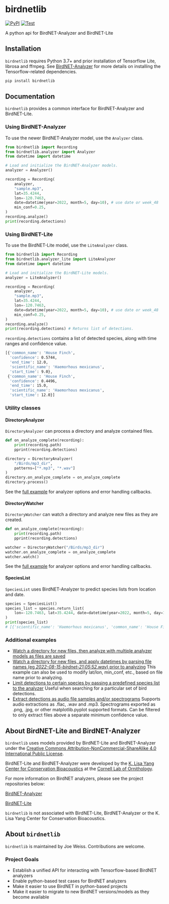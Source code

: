 # birdnetlib

[![PyPI](https://img.shields.io/pypi/v/birdnetlib.svg)](https://pypi.org/project/birdnetlib/)
[![Test](https://github.com/joeweiss/birdnetlib/actions/workflows/test.yml/badge.svg)](https://github.com/joeweiss/birdnetlib/actions/workflows/test.yml)

A python api for BirdNET-Analyzer and BirdNET-Lite

## Installation

`birdnetlib` requires Python 3.7+ and prior installation of Tensorflow Lite, librosa and ffmpeg. See [BirdNET-Analyzer](https://github.com/kahst/BirdNET-Analyzer#setup-ubuntu) for more details on installing the Tensorflow-related dependencies.

```bash
pip install birdnetlib
```

## Documentation

`birdnetlib` provides a common interface for BirdNET-Analyzer and BirdNET-Lite.

### Using BirdNET-Analyzer

To use the newer BirdNET-Analyzer model, use the `Analyzer` class.

```python
from birdnetlib import Recording
from birdnetlib.analyzer import Analyzer
from datetime import datetime

# Load and initialize the BirdNET-Analyzer models.
analyzer = Analyzer()

recording = Recording(
    analyzer,
    "sample.mp3",
    lat=35.4244,
    lon=-120.7463,
    date=datetime(year=2022, month=5, day=10), # use date or week_48
    min_conf=0.25,
)
recording.analyze()
print(recording.detections)
```

### Using BirdNET-Lite

To use the BirdNET-Lite model, use the `LiteAnalyzer` class.

```python
from birdnetlib import Recording
from birdnetlib.analyzer_lite import LiteAnalyzer
from datetime import datetime

# Load and initialize the BirdNET-Lite models.
analyzer = LiteAnalyzer()

recording = Recording(
    analyzer,
    "sample.mp3",
    lat=35.4244,
    lon=-120.7463,
    date=datetime(year=2022, month=5, day=10), # use date or week_48
    min_conf=0.25,
)
recording.analyze()
print(recording.detections) # Returns list of detections.
```

`recording.detections` contains a list of detected species, along with time ranges and confidence value.

```bash
[{'common_name': 'House Finch',
  'confidence': 0.5744,
  'end_time': 12.0,
  'scientific_name': 'Haemorhous mexicanus',
  'start_time': 9.0},
 {'common_name': 'House Finch',
  'confidence': 0.4496,
  'end_time': 15.0,
  'scientific_name': 'Haemorhous mexicanus',
  'start_time': 12.0}]
```

### Utility classes

#### DirectoryAnalyzer

`DirectoryAnalyzer` can process a directory and analyze contained files.

```python
def on_analyze_complete(recording):
    print(recording.path)
    pprint(recording.detections)

directory = DirectoryAnalyzer(
    "/Birds/mp3_dir",
    patterns=["*.mp3", "*.wav"]
)
directory.on_analyze_complete = on_analyze_complete
directory.process()
```

See the [full example](https://github.com/joeweiss/birdnetlib/blob/main/examples/batch_directory.py) for analyzer options and error handling callbacks.

#### DirectoryWatcher

`DirectoryWatcher` can watch a directory and analyze new files as they are created.

```python
def on_analyze_complete(recording):
    print(recording.path)
    pprint(recording.detections)

watcher = DirectoryWatcher("/Birds/mp3_dir")
watcher.on_analyze_complete = on_analyze_complete
watcher.watch()
```

See the [full example](https://github.com/joeweiss/birdnetlib/blob/main/examples/watch_directory.py) for analyzer options and error handling callbacks.

#### SpeciesList

`SpeciesList` uses BirdNET-Analyzer to predict species lists from location and date.

```python
species = SpeciesList()
species_list = species.return_list(
    lon=-120.7463, lat=35.4244, date=datetime(year=2022, month=5, day=10)
)
print(species_list)
# [{'scientific_name': 'Haemorhous mexicanus', 'common_name': 'House Finch', 'threshold': 0.8916686}, ...]
```

### Additional examples

- [Watch a directory for new files, then analyze with multiple analyzer models as files are saved](https://github.com/joeweiss/birdnetlib/blob/main/examples/watch_directory_multi_analyzer.py)
- [Watch a directory for new files, and apply datetimes by parsing file names (eg _2022-08-15-birdnet-21:05:52.wav_) prior to analyzing](https://github.com/joeweiss/birdnetlib/blob/main/examples/watch_directory_date_filenames.py) This example can also be used to modify lat/lon, min_conf, etc., based on file name prior to analyzing.
- [Limit detections to certain species by passing a predefined species list to the analyzer](https://github.com/joeweiss/birdnetlib/blob/main/examples/predefined_species_list.py) Useful when searching for a particular set of bird detections.
- [Extract detections as audio file samples and/or spectrograms](https://github.com/joeweiss/birdnetlib/blob/main/examples/analyze_and_extract.py) Supports audio extractions as .flac, .wav and .mp3. Spectrograms exported as .png, .jpg, or other matplotlib.pyplot supported formats. Can be filtered to only extract files above a separate minimum confidence value.

## About BirdNET-Lite and BirdNET-Analyzer

`birdnetlib` uses models provided by BirdNET-Lite and BirdNET-Analyzer under the [Creative Commons Attribution-NonCommercial-ShareAlike 4.0 International Public License](https://github.com/kahst/BirdNET-Analyzer/blob/main/LICENSE).

BirdNET-Lite and BirdNET-Analyzer were developed by the [K. Lisa Yang Center for Conservation Bioacoustics](https://www.birds.cornell.edu/ccb/) at the [Cornell Lab of Ornithology](https://www.birds.cornell.edu/home).

For more information on BirdNET analyzers, please see the project repositories below:

[BirdNET-Analyzer](https://github.com/kahst/BirdNET-Analyzer)

[BirdNET-Lite](https://github.com/kahst/BirdNET-Lite)

`birdnetlib` is not associated with BirdNET-Lite, BirdNET-Analyzer or the K. Lisa Yang Center for Conservation Bioacoustics.

## About `birdnetlib`

`birdnetlib` is maintained by Joe Weiss. Contributions are welcome.

### Project Goals

- Establish a unified API for interacting with Tensorflow-based BirdNET analyzers
- Enable python-based test cases for BirdNET analyzers
- Make it easier to use BirdNET in python-based projects
- Make it easier to migrate to new BirdNET versions/models as they become available

